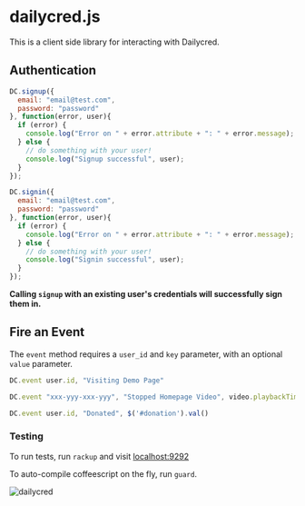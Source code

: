 # dailycred.js

This is a client side library for interacting with Dailycred.



## Authentication

~~~javascript
DC.signup({
  email: "email@test.com",
  password: "password"
}, function(error, user){
  if (error) {
    console.log("Error on " + error.attribute + ": " + error.message);
  } else {
    // do something with your user!
    console.log("Signup successful", user);
  }
});

DC.signin({
  email: "email@test.com",
  password: "password"
}, function(error, user){
  if (error) {
    console.log("Error on " + error.attribute + ": " + error.message);
  } else {
    // do something with your user!
    console.log("Signin successful", user);
  }
});
~~~

**Calling `signup` with an existing user's credentials will successfully sign them in.**

## Fire an Event

The `event` method requires a `user_id` and `key` parameter, with an optional `value` parameter.

~~~javascript
DC.event user.id, "Visiting Demo Page"

DC.event "xxx-yyy-xxx-yyy", "Stopped Homepage Video", video.playbackTime

DC.event user.id, "Donated", $('#donation').val()
~~~

### Testing

To run tests, run `rackup` and visit [localhost:9292](http://localhost:9292)

To auto-compile coffeescript on the fly, run  `guard`.

![](https://www.dailycred.com/dc.gif?client_id=dailycred&title=js_repo "dailycred")